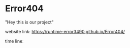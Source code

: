 # Error404
"Hey this is our project"

website link: https://runtime-error3490.github.io/Error404/

time line:  
